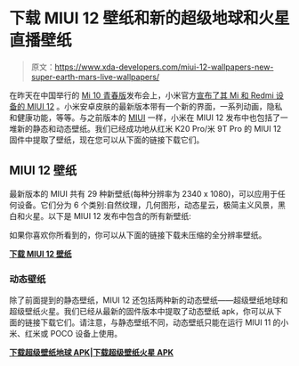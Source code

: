 # 下载 MIUI 12 壁纸和新的超级地球和火星直播壁纸

> 原文：<https://www.xda-developers.com/miui-12-wallpapers-new-super-earth-mars-live-wallpapers/>

在昨天在中国举行的 [Mi 10 青春版](https://www.xda-developers.com/xiaomi-mi-10-youth-edition-5g-snapdragon-765g-periscope-camera-china-launch/)发布会上，小米官方[宣布了其 Mi 和 Redmi 设备的 MIUI 12](https://www.xda-developers.com/xiaomi-miui-12-mi-redmi/) 。小米安卓皮肤的最新版本带有一个新的界面，一系列动画，隐私和健康功能，等等。与之前版本的 [MIUI](https://www.xda-developers.com/tag/miui/) 一样，小米在 MIUI 12 发布中也包括了一堆新的静态和动态壁纸。我们已经成功地从红米 K20 Pro/米 9T Pro 的 MIUI 12 固件中提取了壁纸，现在您可以从下面的链接下载它们。

## MIUI 12 壁纸

最新版本的 MIUI 共有 29 种新壁纸(每种分辨率为 2340 x 1080)，可以应用于任何设备。它们分为 6 个类别:自然纹理，几何图形，动态星云，极简主义风景，黑白和火星。以下是 MIUI 12 发布中包含的所有新壁纸:

如果你喜欢你所看到的，你可以从下面的链接下载未压缩的全分辨率壁纸。

**[下载 MIUI 12 壁纸](https://www.androidfilehost.com/?fid=4349826312261785056)**

### 动态壁纸

除了前面提到的静态壁纸，MIUI 12 还包括两种新的动态壁纸——超级壁纸地球和超级壁纸火星。我们已经从最新的固件版本中提取了动态壁纸 apk，你可以从下面的链接下载它们。请注意，与静态壁纸不同，动态壁纸只能在运行 MIUI 11 的小米、红米或 POCO 设备上使用。

**[下载超级壁纸地球 APK](https://www.androidfilehost.com/?fid=4349826312261785055)|[下载超级壁纸火星 APK](https://www.androidfilehost.com/?fid=4349826312261785165)**
